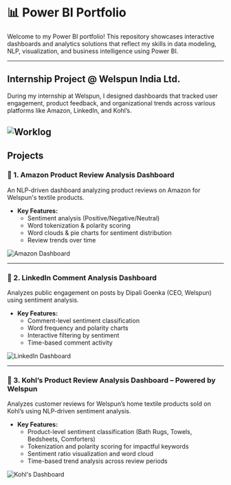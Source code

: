 # 📊 Power BI Portfolio

Welcome to my Power BI portfolio! This repository showcases interactive dashboards and analytics solutions that reflect my skills in data modeling, NLP, visualization, and business intelligence using Power BI.

---

##  Internship Project @ Welspun India Ltd.

During my internship at Welspun, I designed dashboards that tracked user engagement, product feedback, and organizational trends across various platforms like Amazon, LinkedIn, and Kohl’s.

![Worklog](https://github.com/AnjaliChaliha/Internship-Worklog.git)
---

##  Projects

### 🔹 1. Amazon Product Review Analysis Dashboard

An NLP-driven dashboard analyzing product reviews on Amazon for Welspun's textile products.

- **Key Features:**
  - Sentiment analysis (Positive/Negative/Neutral)
  - Word tokenization & polarity scoring
  - Word clouds & pie charts for sentiment distribution
  - Review trends over time

![Amazon Dashboard](https://github.com/AnjaliChaliha/AMZ-Product-Analysis.git)

---

### 🔹 2. LinkedIn Comment Analysis Dashboard

Analyzes public engagement on posts by Dipali Goenka (CEO, Welspun) using sentiment analysis.

- **Key Features:**
  - Comment-level sentiment classification
  - Word frequency and polarity charts
  - Interactive filtering by sentiment
  - Time-based comment activity

![LinkedIn Dashboard](https://github.com/AnjaliChaliha/Kohls-Product-Analysis.git)

---

### 🔹 3.  Kohl’s Product Review Analysis Dashboard – Powered by Welspun

Analyzes customer reviews for Welspun’s home textile products sold on Kohl’s using NLP-driven sentiment analysis.

- **Key Features:**
  - Product-level sentiment classification (Bath Rugs, Towels, Bedsheets, Comforters)
  - Tokenization and polarity scoring for impactful keywords
  - Sentiment ratio visualization and word cloud
  - Time-based trend analysis across review periods


![Kohl's Dashboard](https://github.com/AnjaliChaliha/LinkedIn-Comment-Analysis.git)
